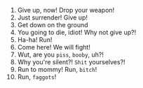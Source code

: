 1. Give up, now! Drop your weapon!
2. Just surrender! Give up!
3. Get down on the ground
4. You going to die, idiot! Why not give up?!
5. Ha-ha! Run!
6. Come here! We will fight!
7. Wut, are you `piss`, `booby`, uh?!
8. Why you're silent?! `Shit` yourselves?!
9. Run to mommy! Run, `bitch`!
10. Run, `faggots`!
